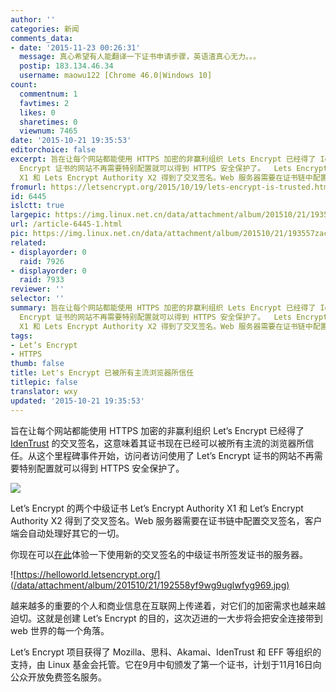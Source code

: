 ```yaml
---
author: ''
categories: 新闻
comments_data:
- date: '2015-11-23 00:26:31'
  message: 真心希望有人能翻译一下证书申请步骤，英语渣真心无力。。。
  postip: 183.134.46.34
  username: maowu122 [Chrome 46.0|Windows 10]
count:
  commentnum: 1
  favtimes: 2
  likes: 0
  sharetimes: 0
  viewnum: 7465
date: '2015-10-21 19:35:53'
editorchoice: false
excerpt: 旨在让每个网站都能使用 HTTPS 加密的非赢利组织 Lets Encrypt 已经得了 IdenTrust的交叉签名，这意味着其证书现在已经可以被所有主流的浏览器所信任。从这个里程碑事件开始，访问者访问使用了Lets
  Encrypt 证书的网站不再需要特别配置就可以得到 HTTPS 安全保护了。  Lets Encrypt 的两个中级证书 Lets Encrypt Authority
  X1 和 Lets Encrypt Authority X2 得到了交叉签名。Web 服务器需要在证书链中配置交叉签名，客户端会自动处理好其它的一切。 你现在可以在此体验一下使用新的交叉签名的中级证书所签发证书的服务器。  越来越多的重
fromurl: https://letsencrypt.org/2015/10/19/lets-encrypt-is-trusted.html
id: 6445
islctt: true
largepic: https://img.linux.net.cn/data/attachment/album/201510/21/193557zacu8jp6xu9jxppj.png
url: /article-6445-1.html
pic: https://img.linux.net.cn/data/attachment/album/201510/21/193557zacu8jp6xu9jxppj.png.thumb.jpg
related:
- displayorder: 0
  raid: 7926
- displayorder: 0
  raid: 7933
reviewer: ''
selector: ''
summary: 旨在让每个网站都能使用 HTTPS 加密的非赢利组织 Lets Encrypt 已经得了 IdenTrust的交叉签名，这意味着其证书现在已经可以被所有主流的浏览器所信任。从这个里程碑事件开始，访问者访问使用了Lets
  Encrypt 证书的网站不再需要特别配置就可以得到 HTTPS 安全保护了。  Lets Encrypt 的两个中级证书 Lets Encrypt Authority
  X1 和 Lets Encrypt Authority X2 得到了交叉签名。Web 服务器需要在证书链中配置交叉签名，客户端会自动处理好其它的一切。 你现在可以在此体验一下使用新的交叉签名的中级证书所签发证书的服务器。  越来越多的重
tags:
- Let’s Encrypt
- HTTPS
thumb: false
title: Let's Encrypt 已被所有主流浏览器所信任
titlepic: false
translator: wxy
updated: '2015-10-21 19:35:53'
---
```


旨在让每个网站都能使用 HTTPS 加密的非赢利组织 Let’s Encrypt 已经得了 [IdenTrust](https://identrustssl.com/) 的交叉签名，这意味着其证书现在已经可以被所有主流的浏览器所信任。从这个里程碑事件开始，访问者访问使用了 Let’s Encrypt 证书的网站不再需要特别配置就可以得到 HTTPS 安全保护了。 


![](/data/attachment/album/201510/21/193557zacu8jp6xu9jxppj.png)


Let’s Encrypt 的两个中级证书 Let’s Encrypt Authority X1 和 Let’s Encrypt Authority X2 得到了交叉签名。Web 服务器需要在证书链中配置交叉签名，客户端会自动处理好其它的一切。


你现在可以[在此](https://helloworld.letsencrypt.org/)体验一下使用新的交叉签名的中级证书所签发证书的服务器。


![https://helloworld.letsencrypt.org/](/data/attachment/album/201510/21/192558yf9wg9uglwfyg969.jpg)


越来越多的重要的个人和商业信息在互联网上传递着，对它们的加密需求也越来越迫切。这就是创建 Let’s Encrypt 的目的，这次迈进的一大步将会把安全连接带到 web 世界的每一个角落。


Let’s Encrypt 项目获得了 Mozilla、思科、Akamai、IdenTrust 和 EFF 等组织的支持，由 Linux 基金会托管。它在9月中旬颁发了第一个证书，计划于11月16日向公众开放免费签名服务。